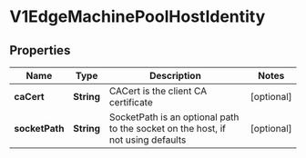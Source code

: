 # V1EdgeMachinePoolHostIdentity

## Properties
Name | Type | Description | Notes
------------ | ------------- | ------------- | -------------
**caCert** | **String** | CACert is the client CA certificate |  [optional]
**socketPath** | **String** | SocketPath is an optional path to the socket on the host, if not using defaults |  [optional]
